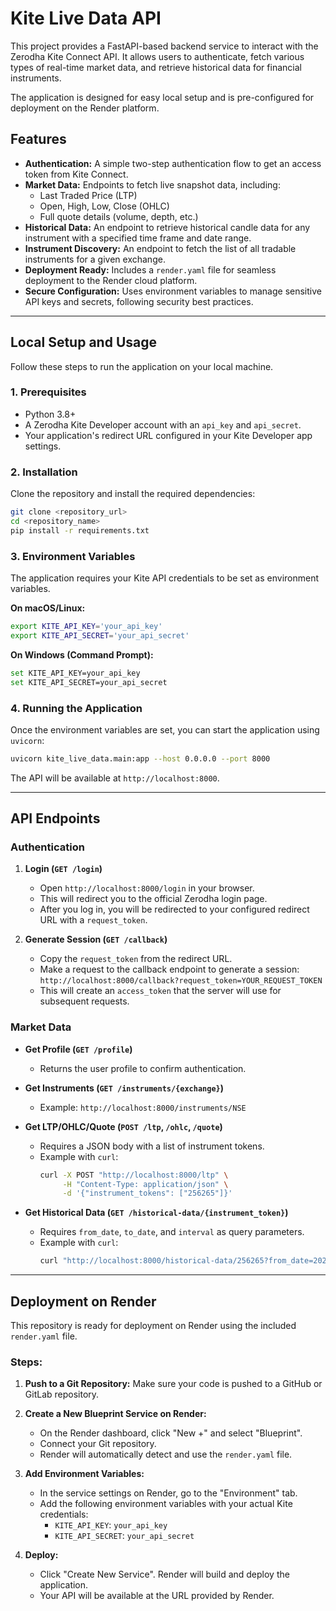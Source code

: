 # Kite Live Data API

This project provides a FastAPI-based backend service to interact with the Zerodha Kite Connect API. It allows users to authenticate, fetch various types of real-time market data, and retrieve historical data for financial instruments.

The application is designed for easy local setup and is pre-configured for deployment on the Render platform.

## Features

- **Authentication:** A simple two-step authentication flow to get an access token from Kite Connect.
- **Market Data:** Endpoints to fetch live snapshot data, including:
  - Last Traded Price (LTP)
  - Open, High, Low, Close (OHLC)
  - Full quote details (volume, depth, etc.)
- **Historical Data:** An endpoint to retrieve historical candle data for any instrument with a specified time frame and date range.
- **Instrument Discovery:** An endpoint to fetch the list of all tradable instruments for a given exchange.
- **Deployment Ready:** Includes a `render.yaml` file for seamless deployment to the Render cloud platform.
- **Secure Configuration:** Uses environment variables to manage sensitive API keys and secrets, following security best practices.

---

## Local Setup and Usage

Follow these steps to run the application on your local machine.

### 1. Prerequisites

- Python 3.8+
- A Zerodha Kite Developer account with an `api_key` and `api_secret`.
- Your application's redirect URL configured in your Kite Developer app settings.

### 2. Installation

Clone the repository and install the required dependencies:

```bash
git clone <repository_url>
cd <repository_name>
pip install -r requirements.txt
```

### 3. Environment Variables

The application requires your Kite API credentials to be set as environment variables.

**On macOS/Linux:**
```bash
export KITE_API_KEY='your_api_key'
export KITE_API_SECRET='your_api_secret'
```

**On Windows (Command Prompt):**
```bash
set KITE_API_KEY=your_api_key
set KITE_API_SECRET=your_api_secret
```

### 4. Running the Application

Once the environment variables are set, you can start the application using `uvicorn`:

```bash
uvicorn kite_live_data.main:app --host 0.0.0.0 --port 8000
```

The API will be available at `http://localhost:8000`.

---

## API Endpoints

### Authentication

1.  **Login (`GET /login`)**
    -   Open `http://localhost:8000/login` in your browser.
    -   This will redirect you to the official Zerodha login page.
    -   After you log in, you will be redirected to your configured redirect URL with a `request_token`.

2.  **Generate Session (`GET /callback`)**
    -   Copy the `request_token` from the redirect URL.
    -   Make a request to the callback endpoint to generate a session:
        `http://localhost:8000/callback?request_token=YOUR_REQUEST_TOKEN`
    -   This will create an `access_token` that the server will use for subsequent requests.

### Market Data

*   **Get Profile (`GET /profile`)**
    -   Returns the user profile to confirm authentication.

*   **Get Instruments (`GET /instruments/{exchange}`)**
    -   Example: `http://localhost:8000/instruments/NSE`

*   **Get LTP/OHLC/Quote (`POST /ltp`, `/ohlc`, `/quote`)**
    -   Requires a JSON body with a list of instrument tokens.
    -   Example with `curl`:
        ```bash
        curl -X POST "http://localhost:8000/ltp" \
             -H "Content-Type: application/json" \
             -d '{"instrument_tokens": ["256265"]}'
        ```

*   **Get Historical Data (`GET /historical-data/{instrument_token}`)**
    -   Requires `from_date`, `to_date`, and `interval` as query parameters.
    -   Example with `curl`:
        ```bash
        curl "http://localhost:8000/historical-data/256265?from_date=2024-01-01&to_date=2024-01-31&interval=day"
        ```

---

## Deployment on Render

This repository is ready for deployment on Render using the included `render.yaml` file.

### Steps:

1.  **Push to a Git Repository:** Make sure your code is pushed to a GitHub or GitLab repository.

2.  **Create a New Blueprint Service on Render:**
    -   On the Render dashboard, click "New +" and select "Blueprint".
    -   Connect your Git repository.
    -   Render will automatically detect and use the `render.yaml` file.

3.  **Add Environment Variables:**
    -   In the service settings on Render, go to the "Environment" tab.
    -   Add the following environment variables with your actual Kite credentials:
        -   `KITE_API_KEY`: `your_api_key`
        -   `KITE_API_SECRET`: `your_api_secret`

4.  **Deploy:**
    -   Click "Create New Service". Render will build and deploy the application.
    -   Your API will be available at the URL provided by Render.
